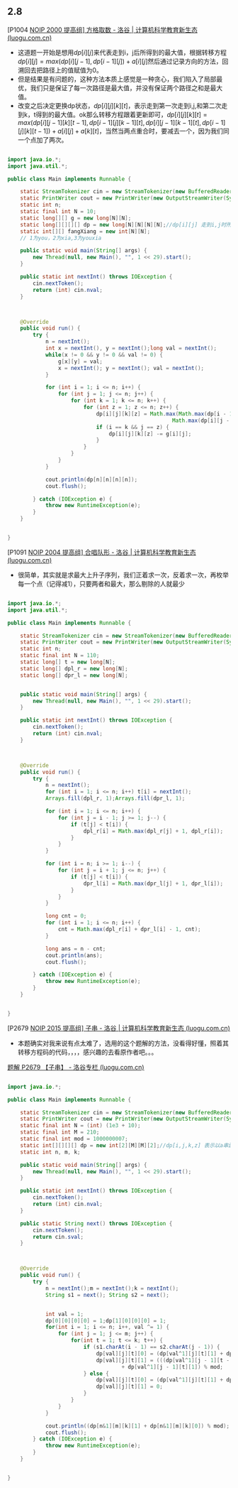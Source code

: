 ## 2.8

[P1004 [NOIP 2000 提高组\] 方格取数 - 洛谷 | 计算机科学教育新生态 (luogu.com.cn)](https://www.luogu.com.cn/problem/P1004)

- 这道题一开始是想用$dp[i][j]$来代表走到i，j后所得到的最大值，根据转移方程$dp[i][j] = max(dp[i][j - 1],dp[i - 1][j]) + a[i][j]$然后通过记录方向的方法，回溯回去把路径上的值赋值为0。
- 但是结果是有问题的，这种方法本质上感觉是一种贪心，我们陷入了局部最优，我们只是保证了每一次路径是最大值，并没有保证两个路径之和是最大值。
- 改变之后决定更换dp状态，$dp[i][j][k][t]$，表示走到第一次走到i,j,和第二次走到k，t得到的最大值。ok那么转移方程跟着更新即可，$dp[i][j][k][t] = max(dp[i][j - 1][k][t - 1],dp[i - 1][j][k - 1][t], dp[i][j - 1][k - 1][t], dp[i - 1][j][k][t - 1]) + a[i][j] + a[k][t]$，当然当两点重合时，要减去一个，因为我们同一个点加了两次。

```java

import java.io.*;
import java.util.*;

public class Main implements Runnable {

    static StreamTokenizer cin = new StreamTokenizer(new BufferedReader(new InputStreamReader(System.in)));
    static PrintWriter cout = new PrintWriter(new OutputStreamWriter(System.out));
    static int n;
    static final int N = 10;
    static long[][] g = new long[N][N];
    static long[][][][] dp = new long[N][N][N][N];//dp[i][j] 走到i,j时所得到的最大值
    static int[][] fangXiang = new int[N][N];
    // 1为you，2为xia,3为youxia

    public static void main(String[] args) {
        new Thread(null, new Main(), "", 1 << 29).start();
    }

    public static int nextInt() throws IOException {
        cin.nextToken();
        return (int) cin.nval;
    }



    @Override
    public void run() {
        try {
            n = nextInt();
            int x = nextInt(), y = nextInt();long val = nextInt();
            while(x != 0 && y != 0 && val != 0) {
                g[x][y] = val;
                x = nextInt(); y = nextInt(); val = nextInt();
            }

            for (int i = 1; i <= n; i++) {
                for (int j = 1; j <= n; j++) {
                    for (int k = 1; k <= n; k++) {
                        for (int z = 1; z <= n; z++) {
                            dp[i][j][k][z] = Math.max(Math.max(dp[i - 1][j][k - 1][z], dp[i][j - 1][k - 1][z]),
                                                    Math.max(dp[i][j - 1][k][z - 1], dp[i - 1][j][k][z - 1])) + g[i][j] + g[k][z];
                            if (i == k && j == z) {
                                dp[i][j][k][z] -= g[i][j];
                            }
                        }
                    }
                }
            }

            cout.println(dp[n][n][n][n]);
            cout.flush();

        } catch (IOException e) {
            throw new RuntimeException(e);
        }
    }


}
```

[P1091 [NOIP 2004 提高组\] 合唱队形 - 洛谷 | 计算机科学教育新生态 (luogu.com.cn)](https://www.luogu.com.cn/problem/P1091)

- 很简单，其实就是求最大上升子序列，我们正着求一次，反着求一次，再枚举每一个点（记得减1），只要两者和最大，那么剔除的人就最少

```java

import java.io.*;
import java.util.*;

public class Main implements Runnable {

    static StreamTokenizer cin = new StreamTokenizer(new BufferedReader(new InputStreamReader(System.in)));
    static PrintWriter cout = new PrintWriter(new OutputStreamWriter(System.out));
    static int n;
    static final int N = 110;
    static long[] t = new long[N];
    static long[] dpl_r = new long[N];
    static long[] dpr_l = new long[N];


    public static void main(String[] args) {
        new Thread(null, new Main(), "", 1 << 29).start();
    }

    public static int nextInt() throws IOException {
        cin.nextToken();
        return (int) cin.nval;
    }



    @Override
    public void run() {
        try {
            n = nextInt();
            for (int i = 1; i <= n; i++) t[i] = nextInt();
            Arrays.fill(dpl_r, 1);Arrays.fill(dpr_l, 1);

            for (int i = 1; i <= n; i++) {
                for (int j = i - 1; j >= 1; j--) {
                    if (t[j] < t[i]) {
                        dpl_r[i] = Math.max(dpl_r[j] + 1, dpl_r[i]);
                    }
                }
            }

            for (int i = n; i >= 1; i--) {
                for (int j = i + 1; j <= n; j++) {
                    if (t[j] < t[i]) {
                        dpr_l[i] = Math.max(dpr_l[j] + 1, dpr_l[i]);
                    }
                }
            }

            long cnt = 0;
            for (int i = 1; i <= n; i++) {
                cnt = Math.max(dpl_r[i] + dpr_l[i] - 1, cnt);
            }

            long ans = n - cnt;
            cout.println(ans);
            cout.flush();

        } catch (IOException e) {
            throw new RuntimeException(e);
        }
    }


}
```

[P2679 [NOIP 2015 提高组\] 子串 - 洛谷 | 计算机科学教育新生态 (luogu.com.cn)](https://www.luogu.com.cn/problem/P2679)

- 本题确实对我来说有点太难了，选用的这个题解的方法，没看得好懂，照着其转移方程码的代码，，，，感兴趣的去看原作者吧。。。

[题解 P2679 【子串】 - 洛谷专栏 (luogu.com.cn)](https://www.luogu.com.cn/article/k0zkdin9)

```java

import java.io.*;

public class Main implements Runnable {

    static StreamTokenizer cin = new StreamTokenizer(new BufferedReader(new InputStreamReader(System.in)));
    static PrintWriter cout = new PrintWriter(new OutputStreamWriter(System.out));
    static final int N = (int) (1e3 + 10);
    static final int M = 210;
    static final int mod = 1000000007;
    static int[][][][] dp = new int[2][M][M][2];//dp[i,j,k,z] 表示以a串i位置结束时，b串j位置结束，所配对子串k，z选或不选
    static int n, m, k;

    public static void main(String[] args) {
        new Thread(null, new Main(), "", 1 << 29).start();
    }

    public static int nextInt() throws IOException {
        cin.nextToken();
        return (int) cin.nval;
    }

    public static String next() throws IOException {
        cin.nextToken();
        return cin.sval;
    }



    @Override
    public void run() {
        try {
            n = nextInt();m = nextInt();k = nextInt();
            String s1 = next(); String s2 = next();


            int val = 1;
            dp[0][0][0][0] = 1;dp[1][0][0][0] = 1;
            for(int i = 1; i <= n; i++, val ^= 1) {
                for (int j = 1; j <= m; j++) {
                    for(int t = 1; t <= k; t++) {
                        if (s1.charAt(i - 1) == s2.charAt(j - 1)) {
                            dp[val][j][t][0] = (dp[val^1][j][t][1] + dp[val^1][j][t][0]) % mod;
                            dp[val][j][t][1] = (((dp[val^1][j - 1][t - 1][1] + dp[val^1][j - 1][t - 1][0] ) % mod)
                                    + dp[val^1][j - 1][t][1]) % mod;
                        } else {
                            dp[val][j][t][0] = (dp[val^1][j][t][1] + dp[val^1][j][t][0]) % mod;
                            dp[val][j][t][1] = 0;
                        }
                    }
                }
            }

            cout.println((dp[n&1][m][k][1] + dp[n&1][m][k][0]) % mod);
            cout.flush();
        } catch (IOException e) {
            throw new RuntimeException(e);
        }
    }


}
```

